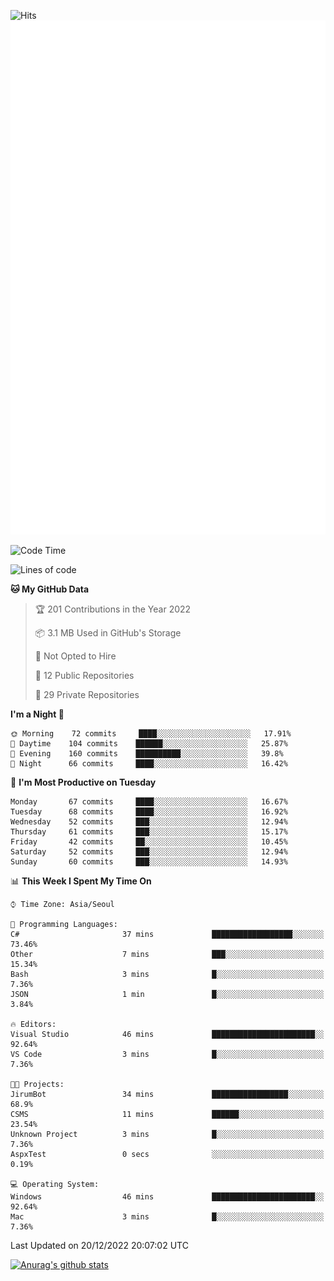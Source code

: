 ![Hits](https://hits.seeyoufarm.com/api/count/incr/badge.svg?url=https%3A%2F%2Fgithub.com%2Fkokose1234&count_bg=%2379C83D&title_bg=%23555555&icon=apple.svg&icon_color=%23E7E7E7&title=hits&edge_flat=false)
<br/>
![Metrics](https://github.com/kokose1234/kokose1234/blob/main/github-metrics.svg)

<!--START_SECTION:waka-->
![Code Time](http://img.shields.io/badge/Code%20Time-719%20hrs%2058%20mins-blue)

![Lines of code](https://img.shields.io/badge/From%20Hello%20World%20I%27ve%20Written-884%20Thousand%20lines%20of%20code-blue)

**🐱 My GitHub Data** 

> 🏆 201 Contributions in the Year 2022
 > 
> 📦 3.1 MB Used in GitHub's Storage 
 > 
> 🚫 Not Opted to Hire
 > 
> 📜 12 Public Repositories 
 > 
> 🔑 29 Private Repositories  
 > 
**I'm a Night 🦉** 

```text
🌞 Morning    72 commits     ████░░░░░░░░░░░░░░░░░░░░░   17.91% 
🌆 Daytime    104 commits    ██████░░░░░░░░░░░░░░░░░░░   25.87% 
🌃 Evening    160 commits    ██████████░░░░░░░░░░░░░░░   39.8% 
🌙 Night      66 commits     ████░░░░░░░░░░░░░░░░░░░░░   16.42%

```
📅 **I'm Most Productive on Tuesday** 

```text
Monday       67 commits     ████░░░░░░░░░░░░░░░░░░░░░   16.67% 
Tuesday      68 commits     ████░░░░░░░░░░░░░░░░░░░░░   16.92% 
Wednesday    52 commits     ███░░░░░░░░░░░░░░░░░░░░░░   12.94% 
Thursday     61 commits     ███░░░░░░░░░░░░░░░░░░░░░░   15.17% 
Friday       42 commits     ██░░░░░░░░░░░░░░░░░░░░░░░   10.45% 
Saturday     52 commits     ███░░░░░░░░░░░░░░░░░░░░░░   12.94% 
Sunday       60 commits     ███░░░░░░░░░░░░░░░░░░░░░░   14.93%

```


📊 **This Week I Spent My Time On** 

```text
⌚︎ Time Zone: Asia/Seoul

💬 Programming Languages: 
C#                       37 mins             ██████████████████░░░░░░░   73.46% 
Other                    7 mins              ███░░░░░░░░░░░░░░░░░░░░░░   15.34% 
Bash                     3 mins              █░░░░░░░░░░░░░░░░░░░░░░░░   7.36% 
JSON                     1 min               █░░░░░░░░░░░░░░░░░░░░░░░░   3.84%

🔥 Editors: 
Visual Studio            46 mins             ███████████████████████░░   92.64% 
VS Code                  3 mins              █░░░░░░░░░░░░░░░░░░░░░░░░   7.36%

🐱‍💻 Projects: 
JirumBot                 34 mins             █████████████████░░░░░░░░   68.9% 
CSMS                     11 mins             ██████░░░░░░░░░░░░░░░░░░░   23.54% 
Unknown Project          3 mins              █░░░░░░░░░░░░░░░░░░░░░░░░   7.36% 
AspxTest                 0 secs              ░░░░░░░░░░░░░░░░░░░░░░░░░   0.19%

💻 Operating System: 
Windows                  46 mins             ███████████████████████░░   92.64% 
Mac                      3 mins              █░░░░░░░░░░░░░░░░░░░░░░░░   7.36%

```


 Last Updated on 20/12/2022 20:07:02 UTC
<!--END_SECTION:waka-->

[![Anurag's github stats](https://github-readme-stats.vercel.app/api?username=kokose1234&theme=dracula)](https://github.com/anuraghazra/github-readme-stats)



	
